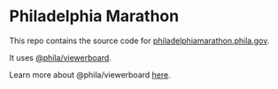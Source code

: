 # Philadelphia Marathon

This repo contains the source code for [philadelphiamarathon.phila.gov](https://philadelphiamarathon.phila.gov/).

It uses [@phila/viewerboard](https://www.npmjs.com/package/@phila/layerboard).

Learn more about @phila/viewerboard [here](https://github.com/CityOfPhiladelphia/viewerboard).
